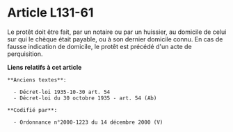 # Article L131-61

Le protêt doit être fait, par un notaire ou par un huissier, au domicile de celui sur qui le chèque était payable, ou à son
dernier domicile connu. En cas de fausse indication de domicile, le protêt est précédé d'un acte de perquisition.

**Liens relatifs à cet article**

	**Anciens textes**:

	  - Décret-loi 1935-10-30 art. 54
	  - Décret-loi du 30 octobre 1935 - art. 54 (Ab)

	**Codifié par**:

	  - Ordonnance n°2000-1223 du 14 décembre 2000 (V)
